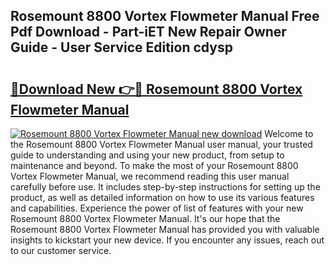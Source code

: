 ## Rosemount 8800 Vortex Flowmeter Manual Free Pdf Download - Part-iET New Repair Owner Guide - User Service Edition cdysp

# <h2><a href="http://cf29499.oget.top/?id=Rosemount+8800+Vortex+Flowmeter+Manual">🔗Download New 👉🔴 Rosemount 8800 Vortex Flowmeter Manual</a></h2>

[![Rosemount 8800 Vortex Flowmeter Manual new download](https://i.imgur.com/5g1atiW.png)](http://cf29499.oget.top/?id=Rosemount+8800+Vortex+Flowmeter+Manual)
Welcome to the Rosemount 8800 Vortex Flowmeter Manual user manual, your trusted guide to understanding and using your new product, from setup to maintenance and beyond. To make the most of your Rosemount 8800 Vortex Flowmeter Manual, we recommend reading this user manual carefully before use. It includes step-by-step instructions for setting up the product, as well as detailed information on how to use its various features and capabilities. Experience the power of list of features with your new Rosemount 8800 Vortex Flowmeter Manual. It's our hope that the Rosemount 8800 Vortex Flowmeter Manual has provided you with valuable insights to kickstart your new device. If you encounter any issues, reach out to our customer service.
